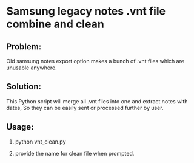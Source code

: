 # Samsung legacy notes .vnt file combine and clean

## Problem:
Old samsung notes export option makes a bunch of .vnt files which are unusable anywhere.

## Solution:
This Python script will merge all .vnt files into one and extract notes with dates, So they can be easily sent or processed further by user.

## Usage:

1. python vnt_clean.py

2. provide the name for clean file when prompted.




